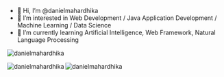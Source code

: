 - 👋 Hi, I’m @danielmahardhika
- 👀 I’m interested in Web Development / Java Application Development / Machine Learning / Data Science
- 🌱 I’m currently learning Artificial Intelligence, Web Framework, Natural Language Processing

<p align="left"> <img src="https://komarev.com/ghpvc/?username=danielmahardhika&label=Profile%20views&color=0e75b6&style=flat" alt="danielmahardhika" /> </p>

<p><img align="left" src="https://github-readme-stats.vercel.app/api/top-langs?username=danielmahardhika&show_icons=true&locale=en&layout=compact" alt="danielmahardhika" /></p>
<p><img align="center" src="https://github-readme-streak-stats.herokuapp.com/?user=danielmahardhika&" alt="danielmahardhika" /></p>
<!---
danielmahardhika/danielmahardhika is a ✨ special ✨ repository because its `README.md` (this file) appears on your GitHub profile.
You can click the Preview link to take a look at your changes.
--->
